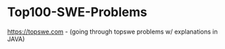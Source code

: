 # Top100-SWE-Problems
https://topswe.com - (going through topswe problems w/ explanations in JAVA) 
